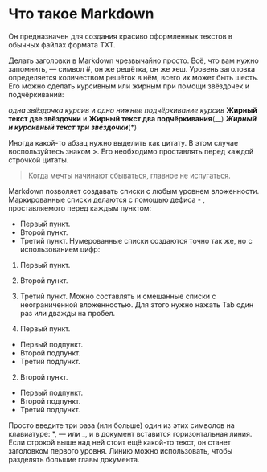 # Что такое Markdown
Он предназначен для создания красиво оформленных текстов в обычных файлах формата TXT.

Делать заголовки в Markdown чрезвычайно просто. Всё, что вам нужно запомнить, — символ #, он же решётка, он же хеш. Уровень заголовка определяется количеством решёток в нём, всего их может быть шесть.
Его можно сделать курсивным или жирным при помощи звёздочек и подчёркиваний:

*одна звёздочка курсив* и _одно нижнее подчёркивание курсив_
**Жирный текст две звёздочки** и __Жирный текст два подчёркивания__(__)
***Жирный и курсивный текст три звёздочки***(*)

Иногда какой-то абзац нужно выделить как цитату. В этом случае воспользуйтесь знаком >. Его необходимо проставлять перед каждой строчкой цитаты.
> Когда мечты начинают сбываться, главное не испугаться.

Markdown позволяет создавать списки с любым уровнем вложенности. Маркированные списки делаются с помощью дефиса - , проставляемого перед каждым пунктом:

- Первый пункт.
- Второй пункт.
- Третий пункт.
Нумерованные списки создаются точно так же, но с использованием цифр:

1. Первый пункт.
2. Второй пункт.
3. Третий пункт.
Можно составлять и смешанные списки с неограниченной вложенностью. Для этого нужно нажать Tab один раз или дважды на пробел.

1. Первый пункт.
- Первый подпункт.
- Второй подпункт.
- Третий подпункт.
2. Второй пункт.
- Первый подпункт.
- Второй подпункт.
- Третий подпункт.

Просто введите три раза (или больше) один из этих символов на клавиатуре: *, — или _, и в документ вставится горизонтальная линия. Если строкой выше над ней стоит ещё какой-то текст, он станет заголовком первого уровня. Линию можно использовать, чтобы разделять большие главы документа.